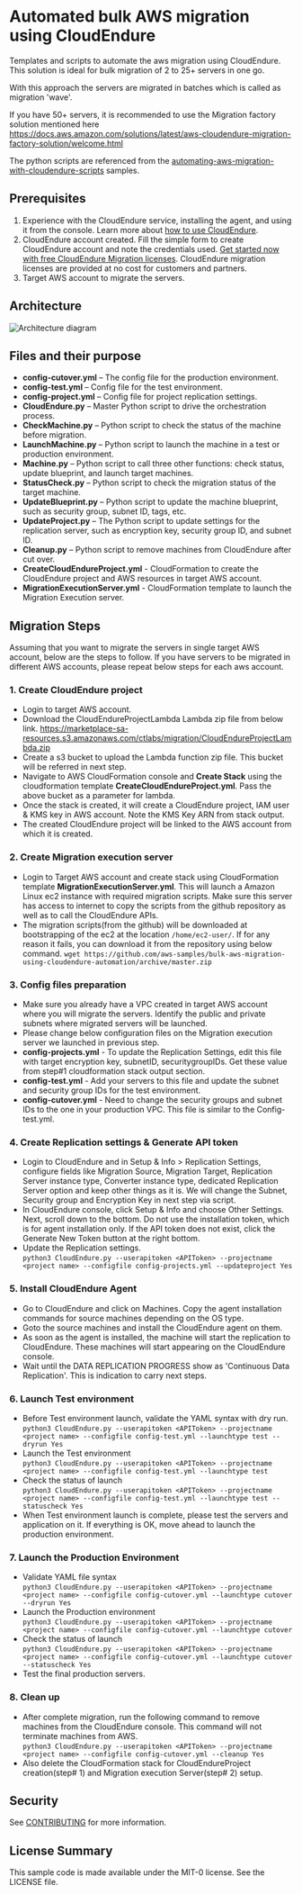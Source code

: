 
# Automated bulk AWS migration using CloudEndure 
Templates and scripts to automate the aws migration using CloudEndure.
This solution is ideal for bulk migration of 2 to 25+ servers in one go.

With this approach the servers are migrated in batches which is called as migration 'wave'.

If you have 50+ servers, it is recommended to use the Migration factory solution mentioned here https://docs.aws.amazon.com/solutions/latest/aws-cloudendure-migration-factory-solution/welcome.html

The python scripts are referenced from the [automating-aws-migration-with-cloudendure-scripts](https://github.com/aws-samples/automating-aws-migration-with-cloudendure-scripts) samples. 

## Prerequisites

1. Experience with the CloudEndure service, installing the agent, and using it from the console. Learn more about [how to use CloudEndure](https://docs.cloudendure.com/).
2. CloudEndure account created. Fill the simple form to create CloudEndure account and note the credentials used. [Get started now with free CloudEndure Migration licenses](https://migration-register.cloudendure.com/). CloudEndure migration licenses are provided at no cost for customers and partners.
3. Target AWS account to migrate the servers.

## Architecture
![Architecture diagram](CloudEndure-Migration-Pattern.png "Architecture")

## Files and their purpose

- **config-cutover.yml** – The config file for the production environment.
- **config-test.yml** – Config file for the test environment.
- **config-project.yml** – Config file for project replication settings.
- **CloudEndure.py** – Master Python script to drive the orchestration process.
- **CheckMachine.py** – Python script to check the status of the machine before migration.
- **LaunchMachine.py** – Python script to launch the machine in a test or production environment.
- **Machine.py** – Python script to call three other functions: check status, update blueprint, and launch target machines.
- **StatusCheck.py** – Python script to check the migration status of the target machine.
- **UpdateBlueprint.py** – Python script to update the machine blueprint, such as security group, subnet ID, tags, etc.
- **UpdateProject.py** – The Python script to update settings for the replication server, such as encryption key, security group ID, and subnet ID.
- **Cleanup.py** – Python script to remove machines from CloudEndure after cut over.
- **CreateCloudEndureProject.yml** - CloudFormation to create the CloudEndure project and AWS resources in target AWS account. 
- **MigrationExecutionServer.yml** - CloudFormation template to launch the Migration Execution server.

## Migration Steps

Assuming that you want to migrate the servers in single target AWS account, below are the steps to follow.
If you have servers to be migrated in different AWS accounts, please repeat below steps for each aws account.

### 1. Create CloudEndure project
- Login to target AWS account.
- Download the CloudEndureProjectLambda Lambda zip file from below link. https://marketplace-sa-resources.s3.amazonaws.com/ctlabs/migration/CloudEndureProjectLambda.zip
- Create a s3 bucket to upload the Lambda function zip file. This bucket will be referred in next step.
- Navigate to AWS CloudFormation console and **Create Stack** using the cloudformation template **CreateCloudEndureProject.yml**. Pass the above bucket as a parameter for lambda.
- Once the stack is created, it will create a CloudEndure project, IAM user & KMS key in AWS account. Note the KMS Key ARN from stack output.
- The created CloudEndure project will be linked to the AWS account from which it is created. 

### 2. Create Migration execution server
- Login to Target AWS account and create stack using CloudFormation template **MigrationExecutionServer.yml**. This will launch a Amazon Linux ec2 instance with required migration scripts. Make sure this server has access to internet to copy the 
scripts from the github repository as well as to call the CloudEndure APIs.
- The migration scripts(from the github) will be downloaded at bootstrapping of the ec2 at the location `/home/ec2-user/`. If for any reason it fails, you can download it from the repository using below command.
`wget https://github.com/aws-samples/bulk-aws-migration-using-cloudendure-automation/archive/master.zip` 

### 3. Config files preparation
- Make sure you already have a VPC created in target AWS account where you will migrate the servers. Identify the public and private subnets where migrated servers will be launched.
- Please change below configuration files on the Migration execution server we launched in previous step.
- **config-projects.yml** - To update the Replication Settings, edit this file with target encryption key, subnetID, securitygroupIDs. Get these value from step#1 cloudformation stack output section.
- **config-test.yml** - Add your servers to this file and update the subnet and security group IDs for the test environment.
- **config-cutover.yml** - Need to change the security groups and subnet IDs to the one in your production VPC. This file is similar to the Config-test.yml. 

### 4. Create Replication settings & Generate API token
- Login to CloudEndure and in Setup & Info > Replication Settings, configure fields like Migration Source, Migration Target, Replication Server instance type, Converter instance type, dedicated Replication Server option and keep other things as it is. We will change the Subnet, Security group and Encryption Key in next step via script.
- In CloudEndure console, click Setup & Info and choose Other Settings. Next, scroll down to the bottom. Do not use the installation token, which is for agent installation only. If the API token does not exist, click the Generate New Token button at the right bottom.
- Update the Replication settings. \
`python3 CloudEndure.py --userapitoken <APIToken> --projectname <project name> --configfile config-projects.yml --updateproject Yes`

### 5. Install CloudEndure Agent
- Go to CloudEndure and click on Machines. Copy the agent installation commands for source machines depending on the OS type.
- Goto the source machines and install the CloudEndure agent on them.
- As soon as the agent is installed, the machine will start the replication to CloudEndure. These machines will start appearing on the CloudEndure console.
- Wait until the DATA REPLICATION PROGRESS show as 'Continuous Data Replication'. This is indication to carry next steps.


### 6. Launch Test environment
- Before Test environment launch, validate the YAML syntax with dry run. \
`python3 CloudEndure.py --userapitoken <APIToken> --projectname <project name> --configfile config-test.yml --launchtype test --dryrun Yes`
- Launch the Test environment \
`python3 CloudEndure.py --userapitoken <APIToken> --projectname <project name> --configfile config-test.yml --launchtype test`
- Check the status of launch \
`python3 CloudEndure.py --userapitoken <APIToken> --projectname <project name> --configfile config-test.yml --launchtype test --statuscheck Yes`
- When Test environment launch is complete, please test the servers and application on it. If everything is OK, move ahead to launch the production environment.

### 7. Launch the Production Environment
- Validate YAML file syntax \
`python3 CloudEndure.py --userapitoken <APIToken> --projectname <project name> --configfile config-cutover.yml --launchtype cutover --dryrun Yes`
- Launch the Production environment  \
`python3 CloudEndure.py --userapitoken <APIToken> --projectname <project name> --configfile config-cutover.yml --launchtype cutover`
- Check the status of launch \
`python3 CloudEndure.py --userapitoken <APIToken> --projectname <project name> --configfile config-cutover.yml --launchtype cutover --statuscheck Yes`
- Test the final production servers. 

### 8. Clean up
- After complete migration, run the following command to remove machines from the CloudEndure console. This command will not terminate machines from AWS. \
`python3 CloudEndure.py --userapitoken <APIToken> --projectname <project name> --configfile config-cutover.yml --cleanup Yes`
- Also delete the CloudFormation stack for CloudEndureProject creation(step# 1) and Migration execution Server(step# 2) setup.


## Security

See [CONTRIBUTING](CONTRIBUTING.md#security-issue-notifications) for more information.

## License Summary
This sample code is made available under the MIT-0 license. See the LICENSE file.